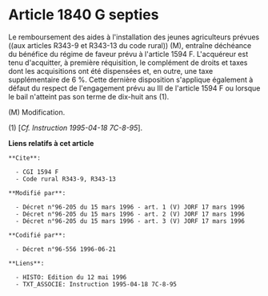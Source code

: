 # Article 1840 G septies

Le remboursement des aides à l'installation des jeunes agriculteurs prévues ((aux articles R343-9 et R343-13 du code rural))
(M), entraîne déchéance du bénéfice du régime de faveur prévu à l'article 1594 F. L'acquéreur est tenu d'acquitter, à
première réquisition, le complément de droits et taxes dont les acquisitions ont été dispensées et, en outre, une taxe
supplémentaire de 6 %. Cette dernière disposition s'applique également à défaut du respect de l'engagement prévu au III de
l'article 1594 F ou lorsque le bail n'atteint pas son terme de dix-huit ans (1).

(M) Modification.

(1) [*Cf. Instruction 1995-04-18 7C-8-95*].

**Liens relatifs à cet article**

	**Cite**:

	  - CGI 1594 F
	  - Code rural R343-9, R343-13

	**Modifié par**:

	  - Décret n°96-205 du 15 mars 1996 - art. 1 (V) JORF 17 mars 1996
	  - Décret n°96-205 du 15 mars 1996 - art. 2 (V) JORF 17 mars 1996
	  - Décret n°96-205 du 15 mars 1996 - art. 3 (V) JORF 17 mars 1996

	**Codifié par**:

	  - Décret n°96-556 1996-06-21

	**Liens**:

	  - HISTO: Edition du 12 mai 1996
	  - TXT_ASSOCIE: Instruction 1995-04-18 7C-8-95
